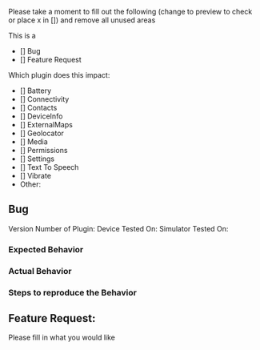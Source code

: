 Please take a moment to fill out the following (change to preview to check or place x in []) and remove all unused areas

This is a 
- [] Bug
- [] Feature Request

Which plugin does this impact:
- [] Battery
- [] Connectivity
- [] Contacts
- [] DeviceInfo
- [] ExternalMaps
- [] Geolocator
- [] Media
- [] Permissions
- [] Settings
- [] Text To Speech
- [] Vibrate
- Other:

## Bug

Version Number of Plugin:
Device Tested On:
Simulator Tested On:

### Expected Behavior

### Actual Behavior

### Steps to reproduce the Behavior


## Feature Request:
Please fill in what you would like
